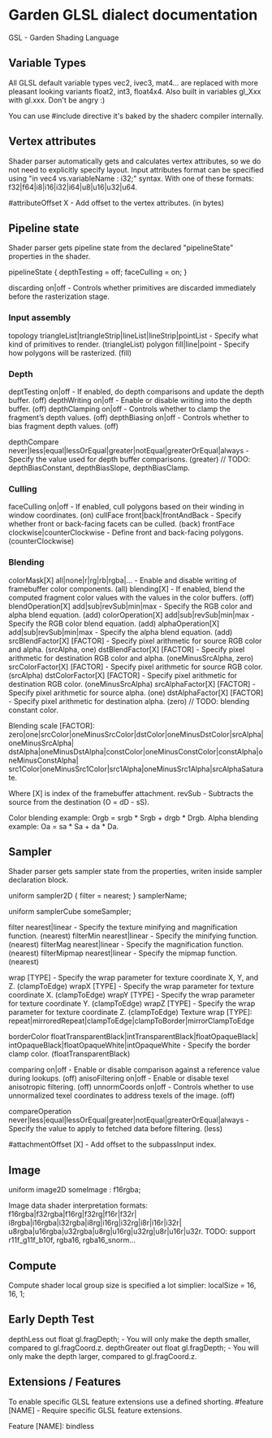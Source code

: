 # Garden GLSL dialect documentation

GSL - Garden Shading Language

## Variable Types

All GLSL default variable types vec2, ivec3, mat4... are replaced with
more pleasant looking variants float2, int3, float4x4. Also built in variables gl_Xxx with gl.xxx. Don't be angry :)

You can use #include directive it's baked by the shaderc compiler internally.

## Vertex attributes

Shader parser automatically gets and calculates vertex attributes, so we do not need to explicitly specify layout. 
Input attributes format can be specified using "in vec4 vs.variableName : i32;" syntax.
With one of these formats: f32|f64|i8|i16|i32|i64|u8|u16|u32|u64.

#attributeOffset X - Add offset to the vertex attributes. (in bytes)

## Pipeline state

Shader parser gets pipeline state from the declared "pipelineState" properties in the shader.

pipelineState
{
	depthTesting = off;
	faceCulling = on;
}

discarding on|off - Controls whether primitives are discarded immediately before the rasterization stage.

### Input assembly

topology triangleList|triangleStrip|lineList|lineStrip|pointList -
	Specify what kind of primitives to render. (triangleList)
polygon fill|line|point - Specify how polygons will be rasterized. (fill)

### Depth

deptTesting on|off - If enabled, do depth comparisons and update the depth buffer. (off)
depthWriting on|off - Enable or disable writing into the depth buffer. (off)
depthClamping on|off - Controls whether to clamp the fragment’s depth values. (off)
depthBiasing on|off - Controls whether to bias fragment depth values. (off)

depthCompare never|less|equal|lessOrEqual|greater|notEqual|greaterOrEqual|always -
	Specify the value used for depth buffer comparisons. (greater)
// TODO: depthBiasConstant, depthBiasSlope, depthBiasClamp.

### Culling

faceCulling on|off - If enabled, cull polygons based on their winding in window coordinates. (on)
cullFace front|back|frontAndBack - Specify whether front or back-facing facets can be culled. (back)
frontFace clockwise|counterClockwise - Define front and back-facing polygons. (counterClockwise)

### Blending

colorMask[X] all|none|r|rg|rb|rgba|... - Enable and disable writing of framebuffer color components. (all)
blending[X] - If enabled, blend the computed fragment color values with the values in the color buffers. (off)
blendOperation[X] add|sub|revSub|min|max - Specify the RGB color and alpha blend equation. (add)
colorOperation[X] add|sub|revSub|min|max - Specify the RGB color blend equation. (add)
alphaOperation[X] add|sub|revSub|min|max - Specify the alpha blend equation. (add)
srcBlendFactor[X] [FACTOR] - Specify pixel arithmetic for source RGB color and alpha. (srcAlpha, one)
dstBlendFactor[X] [FACTOR] - Specify pixel arithmetic for destination RGB color and alpha. (oneMinusSrcAlpha, zero)
srcColorFactor[X] [FACTOR] - Specify pixel arithmetic for source RGB color. (srcAlpha)
dstColorFactor[X] [FACTOR] - Specify pixel arithmetic for destination RGB color. (oneMinusSrcAlpha)
srcAlphaFactor[X] [FACTOR] - Specify pixel arithmetic for source alpha. (one)
dstAlphaFactor[X] [FACTOR] - Specify pixel arithmetic for destination alpha. (zero)
// TODO: blending constant color.

Blending scale [FACTOR]:
	zero|one|srcColor|oneMinusSrcColor|dstColor|oneMinusDstColor|srcAlpha|oneMinusSrcAlpha|
	dstAlpha|oneMinusDstAlpha|constColor|oneMinusConstColor|constAlpha|oneMinusConstAlpha|
	src1Color|oneMinusSrc1Color|src1Alpha|oneMinusSrc1Alpha|srcAlphaSaturate.

Where [X] is index of the framebuffer attachment.
revSub - Subtracts the source from the destination (O = dD - sS).

Color blending example: Orgb = srgb * Srgb + drgb * Drgb.
Alpha blending example: Oa = sa * Sa + da * Da.

## Sampler

Shader parser gets sampler state from the properties, writen inside sampler declaration block.

uniform sampler2D
{
	filter = nearest;
} samplerName;

uniform samplerCube someSampler;

filter nearest|linear - Specify the texture minifying and magnification function. (nearest)
filterMin nearest|linear - Specify the minifying function. (nearest)
filterMag nearest|linear - Specify the magnification function. (nearest)
filterMipmap nearest|linear - Specify the mipmap function. (nearest)

wrap [TYPE] - Specify the wrap parameter for texture coordinate X, Y, and Z. (clampToEdge)
wrapX [TYPE] - Specify the wrap parameter for texture coordinate X. (clampToEdge)
wrapY [TYPE] - Specify the wrap parameter for texture coordinate Y. (clampToEdge)
wrapZ [TYPE] - Specify the wrap parameter for texture coordinate Z. (clampToEdge)
Texture wrap [TYPE]: repeat|mirroredRepeat|clampToEdge|clampToBorder|mirrorClampToEdge

borderColor floatTransparentBlack|intTransparentBlack|floatOpaqueBlack|
	intOpaqueBlack|floatOpaqueWhite|intOpaqueWhite - Specify the border clamp color. (floatTransparentBlack)

comparing on|off - Enable or disable comparison against a reference value during lookups. (off)
anisoFiltering on|off - Enable or disable texel anisotropic filtering. (off)
unnormCoords on|off - Controls whether to use unnormalized texel coordinates to address texels of the image. (off)

compareOperation never|less|equal|lessOrEqual|greater|notEqual|greaterOrEqual|always -
	Specify the value to apply to fetched data before filtering. (less)

#attachmentOffset [X] - Add offset to the subpassInput index.

## Image

uniform image2D someImage : f16rgba;

Image data shader interpretation formats:
	f16rgba|f32rgba|f16rg|f32rg|f16r|f32r|
	i8rgba|i16rgba|i32rgba|i8rg|i16rg|i32rg|i8r|i16r|i32r|
	u8rgba|u16rgba|u32rgba|u8rg|u16rg|u32rg|u8r|u16r|u32r.
TODO: support r11f_g11f_b10f, rgba16, rgba16_snorm...

## Compute

Compute shader local group size is specified a lot simplier:
localSize = 16, 16, 1;

## Early Depth Test

depthLess out float gl.fragDepth; - You will only make the depth smaller, compared to gl.fragCoord.z.
depthGreater out float gl.fragDepth; - You will only make the depth larger, compared to gl.fragCoord.z.

## Extensions / Features

To enable specific GLSL feature extensions use a defined shorting.
#feature [NAME] - Require specific GLSL feature extensions.

Feature [NAME]: bindless
